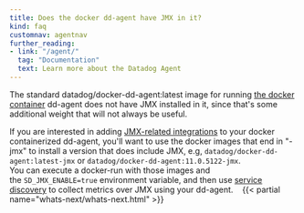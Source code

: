 ```yaml
---
title: Does the docker dd-agent have JMX in it?
kind: faq
customnav: agentnav
further_reading:
- link: "/agent/"
  tag: "Documentation"
  text: Learn more about the Datadog Agent
---
```


The standard datadog/docker-dd-agent:latest image for running [the docker container](https://app.datadoghq.com/account/settings#agent/docker) dd-agent does not have JMX installed in it, since that's some additional weight that will not always be useful.

If you are interested in adding [JMX-related integrations](/agent/faq/custom-jmx-integration-s) to your docker containerized dd-agent, you'll want to use the docker images that end in "-jmx" to install a version that does include JMX, e.g, `datadog/docker-dd-agent:latest-jmx` or `datadog/docker-dd-agent:11.0.5122-jmx`.  
You can execute a docker-run with those images and the `SD_JMX_ENABLE=true` environment variable, and then use [service discovery](/agent/autodiscovery) to collect metrics over JMX using your dd-agent. 
 
{{< partial name="whats-next/whats-next.html" >}}